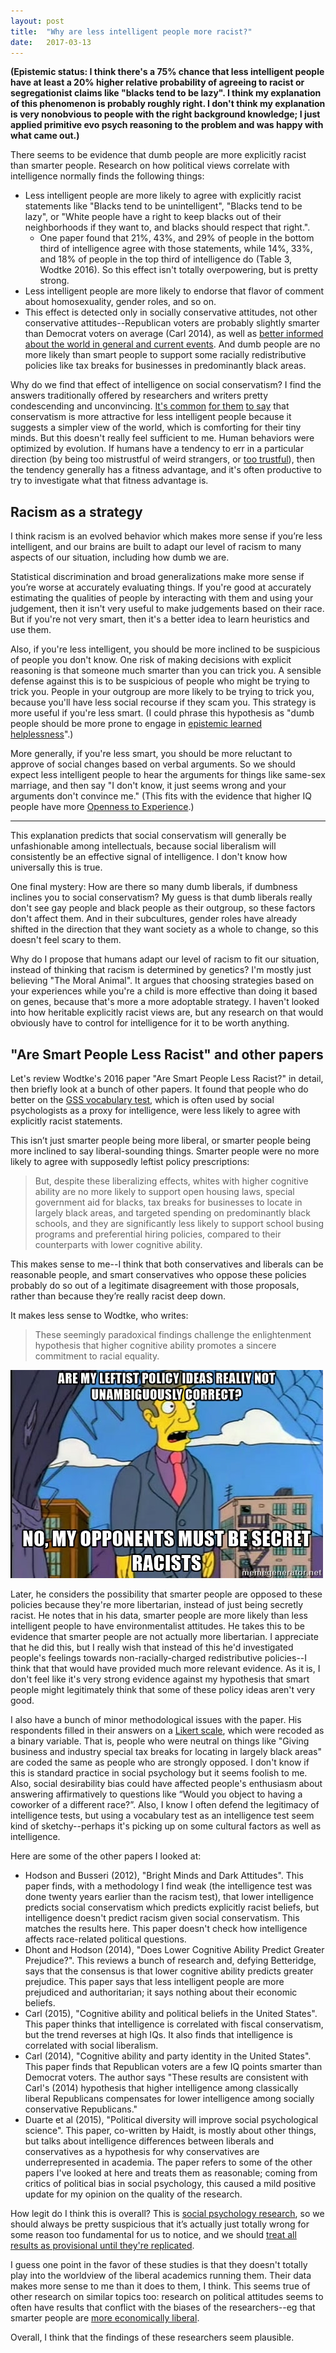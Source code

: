 ```yaml
---
layout: post
title:  "Why are less intelligent people more racist?"
date:   2017-03-13
---
```


**(Epistemic status: I think there's a 75% chance that less intelligent people have at least a 20% higher relative probability of agreeing to racist or segregationist claims like "blacks tend to be lazy". I think my explanation of this phenomenon is probably roughly right. I don't think my explanation is very nonobvious to people with the right background knowledge; I just applied primitive evo psych reasoning to the problem and was happy with what came out.)**

There seems to be evidence that dumb people are more explicitly racist than smarter people. Research on how political views correlate with intelligence normally finds the following things:

- Less intelligent people are more likely to agree with explicitly racist statements like "Blacks tend to be unintelligent", "Blacks tend to be lazy", or "White people have a right to keep blacks out of their neighborhoods if they want to, and blacks should respect that right.".
  - One paper found that 21%, 43%, and 29% of people in the bottom third of intelligence agree with those statements, while 14%, 33%, and 18% of people in the top third of intelligence do (Table 3, Wodtke 2016). So this effect isn't totally overpowering, but is pretty strong.
- Less intelligent people are more likely to endorse that flavor of comment about homosexuality, gender roles, and so on.
- This effect is detected only in socially conservative attitudes, not other conservative attitudes--Republican voters are probably slightly smarter than Democrat voters on average (Carl 2014), as well as [better informed about the world in general and current events](http://www.people-press.org/2011/11/07/what-the-public-knows-in-words-and-pictures/). And dumb people are no more likely than smart people to support some racially redistributive policies like tax breaks for businesses in predominantly black areas.

Why do we find that effect of intelligence on social conservatism? I find the answers traditionally offered by researchers and writers pretty condescending and unconvincing. [It's common](http://www.csmonitor.com/USA/Society/2016/0127/The-surprising-relationship-between-intelligence-and-racism) [for them](http://www.huffingtonpost.com/2012/01/27/intelligence-study-links-prejudice_n_1237796.html) [to say](http://www.psychologicalscience.org/news/were-only-human/is-racism-just-a-form-of-stupidity.html#.WMX-MRLytP0) that conservatism is more attractive for less intelligent people because it suggests a simpler view of the world, which is comforting for their tiny minds. But this doesn't really feel sufficient to me. Human behaviors were optimized by evolution. If humans have a tendency to err in a particular direction (by being too mistrustful of weird strangers, or [too trustful](https://en.wikipedia.org/wiki/Dodo#Extinction)), then the tendency generally has a fitness advantage, and it's often productive to try to investigate what that fitness advantage is.

## Racism as a strategy

I think racism is an evolved behavior which makes more sense if you’re less intelligent, and our brains are built to adapt our level of racism to many aspects of our situation, including how dumb we are.

Statistical discrimination and broad generalizations make more sense if you’re worse at accurately evaluating things. If you're good at accurately estimating the qualities of people by interacting with them and using your judgement, then it isn't very useful to make judgements based on their race. But if you're not very smart, then it's a better idea to learn heuristics and use them.

Also, if you're less intelligent, you should be more inclined to be suspicious of people you don't know. One risk of making decisions with explicit reasoning is that someone much smarter than you can trick you. A sensible defense against this is to be suspicious of people who might be trying to trick you. People in your outgroup are more likely to be trying to trick you, because you'll have less social recourse if they scam you. This strategy is more useful if you're less smart. (I could phrase this hypothesis as "dumb people should be more prone to engage in [epistemic learned helplessness](http://squid314.livejournal.com/350090.html)".)

More generally, if you're less smart, you should be more reluctant to approve of social changes based on verbal arguments. So we should expect less intelligent people to hear the arguments for things like same-sex marriage, and then say "I don't know, it just seems wrong and your arguments don't convince me." (This fits with the evidence that higher IQ people have more [Openness to Experience](https://en.wikipedia.org/wiki/Openness_to_experience#Intelligence_and_knowledge).)

---

This explanation predicts that social conservatism will generally be unfashionable among intellectuals, because social liberalism will consistently be an effective signal of intelligence. I don't know how universally this is true.

One final mystery: How are there so many dumb liberals, if dumbness inclines you to social conservatism? My guess is that dumb liberals really don't see gay people and black people as their outgroup, so these factors don't affect them. And in their subcultures, gender roles have already shifted in the direction that they want society as a whole to change, so this doesn't feel scary to them.

Why do I propose that humans adapt our level of racism to fit our situation, instead of thinking that racism is determined by genetics? I'm mostly just believing "The Moral Animal". It argues that choosing strategies based on your experiences while you're a child is more effective than doing it based on genes, because that's more a more adoptable strategy. I haven't looked into how heritable explicitly racist views are, but any research on that would obviously have to control for intelligence for it to be worth anything.

## "Are Smart People Less Racist" and other papers

Let's review Wodtke's 2016 paper "Are Smart People Less Racist?" in detail, then briefly look at a bunch of other papers. It found that people who do better on the [GSS vocabulary test](http://inductivist.blogspot.com/2010/04/gss-vocabulary-test.html), which is often used by social psychologists as a proxy for intelligence, were less likely to agree with explicitly racist statements.

This isn’t just smarter people being more liberal, or smarter people being more inclined to say liberal-sounding things. Smarter people were no more likely to agree with supposedly leftist policy prescriptions:

>  But, despite these liberalizing effects, whites with higher cognitive ability are no more likely to support open housing laws, special government aid for blacks, tax breaks for businesses to locate in largely black areas, and targeted spending on predominantly black schools, and they are significantly less likely to support school busing programs and preferential hiring policies, compared to their counterparts with lower cognitive ability.

This makes sense to me--I think that both conservatives and liberals can be reasonable people, and smart conservatives who oppose these policies probably do so out of a legitimate disagreement with those proposals, rather than because they’re really racist deep down.

It makes less sense to Wodtke, who writes:

> These seemingly paradoxical findings challenge the enlightenment hypothesis that higher cognitive ability promotes a sincere commitment to racial equality.

![Principal Skinner: are my leftist policy ideas really not unambiguously correct? no, my opponents must be secret racists](/img/skinner-racist.jpg)

Later, he considers the possibility that smarter people are opposed to these policies because they're more libertarian, instead of just being secretly racist. He notes that in his data, smarter people are more likely than less intelligent people to have environmentalist attitudes. He takes this to be evidence that smarter people are not actually more libertarian. I appreciate that he did this, but I really wish that instead of this he'd investigated people's feelings towards non-racially-charged redistributive policies--I think that that would have provided much more relevant evidence. As it is, I don't feel like it's very strong evidence against my hypothesis that smart people might legitimately think that some of these policy ideas aren't very good.

I also have a bunch of minor methodological issues with the paper. His respondents filled in their answers on a [Likert scale](https://en.wikipedia.org/wiki/Likert_scale), which were recoded as a binary variable. That is, people who were neutral on things like "Giving business and industry special tax breaks for locating in largely black areas" are coded the same as people who are strongly opposed. I don't know if this is standard practice in social psychology but it seems foolish to me. Also, social desirability bias could have affected people's enthusiasm about answering affirmatively to questions like “Would you object to having a coworker of a different race?”. Also, I know I often defend the legitimacy of intelligence tests, but using a vocabulary test as an intelligence test seem kind of sketchy--perhaps it's picking up on some cultural factors as well as intelligence.

Here are some of the other papers I looked at:

- Hodson and Busseri (2012), "Bright Minds and Dark Attitudes". This paper finds, with a methodology I find weak (the intelligence test was done twenty years earlier than the racism test), that lower intelligence predicts social conservatism which predicts explicitly racist beliefs, but intelligence doesn't predict racism given social conservatism. This matches the results here. This paper doesn't check how intelligence affects race-related political questions.
- Dhont and Hodson (2014), "Does Lower Cognitive Ability Predict Greater
Prejudice?". This reviews a bunch of research and, defying Betteridge, says that the consensus is that lower cognitive ability predicts greater prejudice. This paper says that less intelligent people are more prejudiced and authoritarian; it says nothing about their economic beliefs.
- Carl (2015), "Cognitive ability and political beliefs in the United States". This paper thinks that intelligence is correlated with fiscal conservatism, but the trend reverses at high IQs. It also finds that intelligence is correlated with social liberalism.
- Carl (2014), "Cognitive ability and party identity in the United States". This paper finds that Republican voters are a few IQ points smarter than Democrat voters. The author says "These results are consistent with Carl's (2014) hypothesis that higher intelligence among classically liberal Republicans compensates for lower intelligence among socially conservative Republicans."
- Duarte et al (2015), "Political diversity will improve social psychological science". This paper, co-written by Haidt, is mostly about other things, but talks about intelligence differences between liberals and conservatives as a hypothesis for why conservatives are underrepresented in academia. The paper refers to some of the other papers I've looked at here and treats them as reasonable; coming from critics of political bias in social psychology, this caused a mild positive update for my opinion on the quality of the research.

How legit do I think this is overall? This is [social psychology research](https://slatestarcodex.com/2013/06/22/social-psychology-is-a-flamethrower/), so we should always be pretty suspicious that it’s actually just totally wrong for some reason too fundamental for us to notice, and we should [treat all results as provisional until they're replicated](https://slatestarcodex.com/2017/02/27/ssc-journal-club-analytical-thinking-style-and-religion/).

I guess one point in the favor of these studies is that they doesn't totally play into the worldview of the liberal academics running them. Their data makes more sense to me than it does to them, I think. This seems true of other research on similar topics too: research on political attitudes seems to often have results that conflict with the biases of the researchers--eg that smarter people are [more economically liberal](https://www.psychologytoday.com/blog/unique-everybody-else/201305/intelligence-and-politics-have-complex-relationship).

Overall, I think that the findings of these researchers seem plausible.
